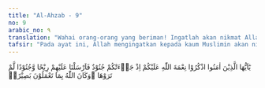 ```yaml
---
title: "Al-Ahzab - 9"
no: 9
arabic_no: ٩
translation: "Wahai orang-orang yang beriman! Ingatlah akan nikmat Allah (yang telah dikaruniakan) kepadamu ketika bala tentara datang kepadamu, lalu Kami kirimkan kepada mereka angin topan dan bala tentara yang tidak dapat terlihat olehmu. Allah Maha Melihat apa yang kamu kerjakan."
tafsir: "Pada ayat ini, Allah mengingatkan kepada kaum Muslimin akan nikmat besar yang telah dilimpahkan-Nya kepada mereka pada Perang Ahzab ketika mereka dikepung rapat oleh tentara yang bersekutu yang terdiri dari tentara kaum Quraisy, Bani Gathafan, Bani an-Nadhir yang telah dibuang Rasulullah ke Khaibar dan tentara-tentara yang lain yang datang menyerang mereka ke Medinah. Setelah sebulan terkepung, maka Allah menghalau musuh-musuh mereka itu dengan tentara malaikat dan topan yang amat dingin dan kencang di malam yang sangat dingin pula, sehingga menerbangkan kemah-kemah tentara itu. Pada waktu itu, timbullah kegentaran dan ketakutan dalam hati musuh-musuh itu, sehingga salah seorang pemimpin mereka yang bernama thulaihah bin Khawailid al-Asadi berkata, \"Muhammad telah menyihir kamu, maka selamatkan dirimu, selamatkan dirimu!\" Dengan demikian, Perang Ahzab ini dimenangkan oleh kaum Muslimin tanpa terjadi pertempuran, karena musuh telah dihalau oleh tentara malaikat dan topan angin dingin yang amat kencang itu.\n\nPada akhir ayat ini, Allah menerangkan bahwa Dia melihat dan mengetahui segala yang dikerjakan kaum Muslimin dalam Perang Ahzab itu, seperti menggali parit, menyusun taktik, dan strategi peperangan untuk menegakkan agama-Nya. Allah juga mengetahui segala penderitaan yang mereka alami selama dikepung musuh, tetapi semua penderitaan itu mereka hadapi dengan tabah dan sabar. Semua yang dialami kaum Muslimin itu akan mendapat balasan yang berlipat ganda dari Allah."
---
```

يٰٓاَيُّهَا الَّذِيْنَ اٰمَنُوا اذْكُرُوْا نِعْمَةَ اللّٰهِ عَلَيْكُمْ اِذْ جَاۤءَتْكُمْ جُنُوْدٌ فَاَرْسَلْنَا عَلَيْهِمْ رِيْحًا وَّجُنُوْدًا لَّمْ تَرَوْهَا ۗوَكَانَ اللّٰهُ بِمَا تَعْمَلُوْنَ بَصِيْرًاۚ 